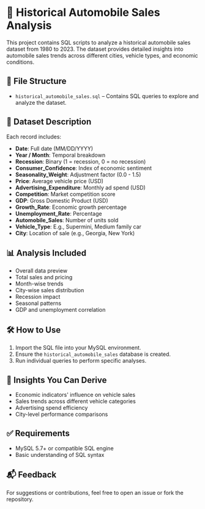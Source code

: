 # 🚗 Historical Automobile Sales Analysis

This project contains SQL scripts to analyze a historical automobile sales dataset from 1980 to 2023. The dataset provides detailed insights into automobile sales trends across different cities, vehicle types, and economic conditions.

## 📁 File Structure

- `historical_automobile_sales.sql` – Contains SQL queries to explore and analyze the dataset.

## 🧾 Dataset Description

Each record includes:

- **Date**: Full date (MM/DD/YYYY)
- **Year / Month**: Temporal breakdown
- **Recession**: Binary (1 = recession, 0 = no recession)
- **Consumer_Confidence**: Index of economic sentiment
- **Seasonality_Weight**: Adjustment factor (0.0 - 1.5)
- **Price**: Average vehicle price (USD)
- **Advertising_Expenditure**: Monthly ad spend (USD)
- **Competition**: Market competition score
- **GDP**: Gross Domestic Product (USD)
- **Growth_Rate**: Economic growth percentage
- **Unemployment_Rate**: Percentage
- **Automobile_Sales**: Number of units sold
- **Vehicle_Type**: E.g., Supermini, Medium family car
- **City**: Location of sale (e.g., Georgia, New York)

## 📊 Analysis Included

- Overall data preview
- Total sales and pricing
- Month-wise trends
- City-wise sales distribution
- Recession impact
- Seasonal patterns
- GDP and unemployment correlation

## 🛠️ How to Use

1. Import the SQL file into your MySQL environment.
2. Ensure the `historical_automobile_sales` database is created.
3. Run individual queries to perform specific analyses.

## 🧠 Insights You Can Derive

- Economic indicators' influence on vehicle sales
- Sales trends across different vehicle categories
- Advertising spend efficiency
- City-level performance comparisons

## ✅ Requirements

- MySQL 5.7+ or compatible SQL engine
- Basic understanding of SQL syntax

## 📬 Feedback

For suggestions or contributions, feel free to open an issue or fork the repository.
